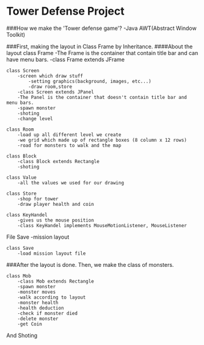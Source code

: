 # Tower Defense Project

###How we make the 'Tower defense game'?
-Java AWT(Abstract Window Toolkit)

###First, making the layout in Class Frame by Inheritance.
####About the layout
    class Frame
    -The Frame is the container that contain title bar and can have menu bars.
    -class Frame extends JFrame

    class Screen
        -screen which draw stuff
            -setting graphics(background, images, etc...)
            -draw room,store
        -class Screen extends JPanel
        -The Panel is the container that doesn't contain title bar and menu bars.
        -spawn monster
        -shoting
        -change level

    class Room
        -load up all different level we create
        -we grid which made up of rectangle boxes (8 column x 12 rows)
        -road for monsters to walk and the map

    class Block
        -class Block extends Rectangle
        -shoting

    class Value
        -all the values we used for our drawing

    class Store
        -shop for tower
        -draw player health and coin
   
    class KeyHandel
        -gives us the mouse position
        -class KeyHandel implements MouseMotionListener, MouseListener
   File Save
   -mission layout

    class Save
        -load mission layout file


###After the layout is done.
Then, we make the class of monsters.

    class Mob
        -class Mob extends Rectangle
        -spawn monster
        -monster moves
        -walk according to layout
        -monster health
        -health deduction
        -check if monster died
        -delete monster
        -get Coin


And Shoting

    